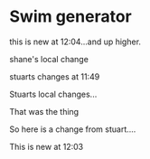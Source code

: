 

# Swim generator

this is new at 12:04...and up higher.

shane's   local change

stuarts changes at 11:49

Stuarts local changes...

That was the thing

So here is a change from stuart....

This is new at 12:03
